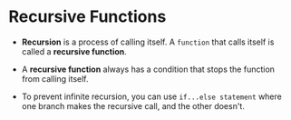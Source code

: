 # Recursive Functions

- **Recursion** is a process of calling itself. A `function` that calls itself is called a **recursive function**.
- A **recursive function** always has a condition that stops the function from calling itself.

- To prevent infinite recursion, you can use `if...else statement` where one branch makes the recursive call, and the other doesn't.
